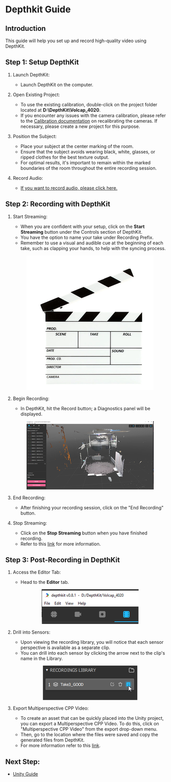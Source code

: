 # Depthkit Guide

## Introduction
This guide will help you set up and record high-quality video using DepthKit.

## Step 1: Setup DepthKit
1. Launch DepthKit:
   - Launch DepthKit on the computer.

2. Open Existing Project:
   - To use the existing calibration, double-click on the project folder located at **D:\DepthKit\Volcap_4020**.
   - If you encounter any issues with the camera calibration, please refer to the [Calibration documentation](https://docs.depthkit.tv/docs/calibration) on recalibrating the cameras. If necessary, please create a new project for this purpose.

3. Position the Subject:
   - Place your subject at the center marking of the room.
   - Ensure that the subject avoids wearing black, white, glasses, or ripped clothes for the best texture output.
   - For optimal results, it's important to remain within the marked boundaries of the room throughout the entire recording session.

4. Record Audio:
   - [If you want to record audio, please click here.](reaper.md)

## Step 2: Recording with DepthKit
1. Start Streaming:
   - When you are confident with your setup, click on the **Start Streaming** button under the Controls section of DepthKit.
   - You have the option to name your take under Recording Prefix.
   - Remember to use a visual and audible cue at the beginning of each take, such as clapping your hands, to help with the syncing process.
   <p align="center">
     <img src="../images/DK/Cue.PNG" width="396" height="420" alt="Open Device">
   </p>

2. Begin Recording:
   - In DepthKit, hit the Record button; a Diagnostics panel will be displayed.
   <p align="center">
     <img src="../images/DK/Main.PNG" width="396" height="213" alt="Open Device"></p>

3. End Recording:
   - After finishing your recording session, click on the "End Recording" button.

4. Stop Streaming:
   - Click on the **Stop Streaming** button when you have finished recording.
   - Refer to this [link](https://docs.depthkit.tv/docs/studio-recording) for more information.

## Step 3: Post-Recording in DepthKit
1. Access the Editor Tab:
   - Head to the **Editor** tab.
   <p align="center">
     <img src="../images/DK/library.PNG" width="302" height="108" alt="Open Device"></p>

2. Drill into Sensors:
   - Upon viewing the recording library, you will notice that each sensor perspective is available as a separate clip.
   - You can drill into each sensor by clicking the arrow next to the clip's name in the Library.
   <p align="center">
     <img src="../images/DK/sensor.png" width="294" height="107" alt="Open Device"></p>

3. Export Multiperspective CPP Video:
   - To create an asset that can be quickly placed into the Unity project, you can export a Multiperspective CPP Video. To do this, click on "Multiperspective CPP Video" from the export drop-down menu.
   - Then, go to the location where the files were saved and copy the generated files from DepthKit.
   - For more information refer to this [link](https://docs.depthkit.tv/docs/exporting).

## Next Step:
- [Unity Guide](unity.md) 
